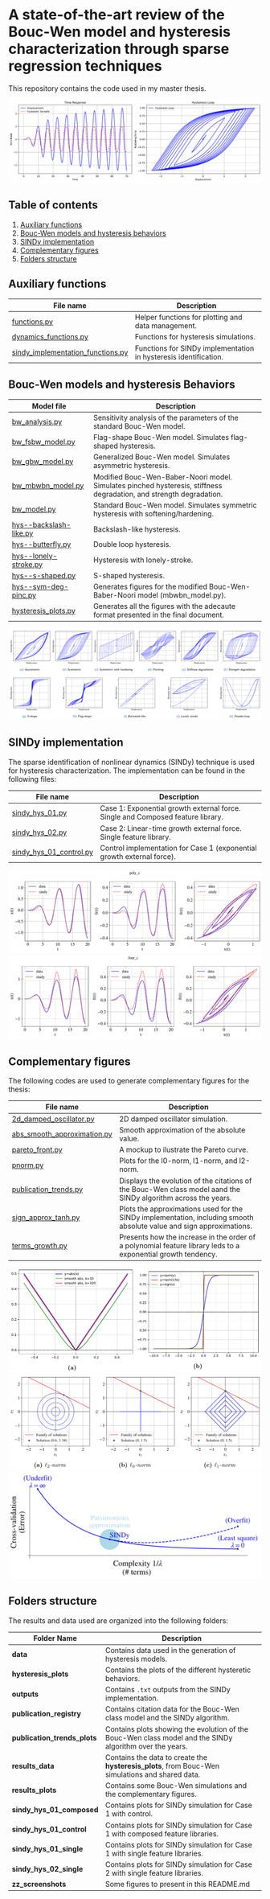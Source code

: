 # A state-of-the-art review of the Bouc-Wen model and hysteresis characterization through sparse regression techniques

This repository contains the code used in my master thesis.

![](results_plots/bw--time-response-hyst-loop.svg)

## Table of contents

1. [Auxiliary functions](#auxiliary-functions)
2. [Bouc-Wen models and hysteresis behaviors](#bouc-wen-models-and-hysteresis-behaviors)
3. [SINDy implementation](#sindy-implementation)
4. [Complementary figures](#complementary-figures)
5. [Folders structure](#folders-structure)

## Auxiliary functions

| File name                          | Description                                                                 |
|------------------------------------|-----------------------------------------------------------------------------|
| [functions.py](functions.py)       | Helper functions for plotting and data management.                         |
| [dynamics_functions.py](dynamics_functions.py) | Functions for hysteresis simulations.                                      |
| [sindy_implementation_functions.py](sindy_implementation_functions.py) | Functions for SINDy implementation in hysteresis identification.           |

## Bouc-Wen models and hysteresis Behaviors


| Model file                         | Description                                                                 |
|------------------------------------|-----------------------------------------------------------------------------|
| [bw_analysis.py](bw_analysis.py)   | Sensitivity analysis of the parameters of the standard Bouc-Wen model.      |
| [bw_fsbw_model.py](bw_fsbw_model.py)     | Flag-shape Bouc-Wen model. Simulates flag-shaped hysteresis.                |
| [bw_gbw_model.py](bw_gbw_model.py)       | Generalized Bouc-Wen model. Simulates asymmetric hysteresis.               |
| [bw_mbwbn_model.py](bw_mbwbn_model.py)   | Modified Bouc-Wen-Baber-Noori model. Simulates pinched hysteresis, stiffness degradation, and strength degradation. |
| [bw_model.py](bw_model.py)         | Standard Bouc-Wen model. Simulates symmetric hysteresis with softening/hardening. |
| [hys--backslash-like.py](hys--backslash-like.py) | Backslash-like hysteresis.                                                  |
| [hys--butterfly.py](hys--butterfly.py) | Double loop hysteresis.                                                     |
| [hys--lonely-stroke.py](hys--lonely-stroke.py) | Hysteresis with lonely-stroke.                                              |
| [hys--s-shaped.py](hys--s-shaped.py) | S-shaped hysteresis.                                                        |
| [hys--sym-deg-pinc.py](hys--sym-deg-pinc.py) | Generates figures for the modified Bouc-Wen-Baber-Noori model (mbwbn_model.py). |
| [hysteresis_plots.py](hysteresis_plots.py) | Generates all the figures with the adecaute format presented in the final document. |


![](zz_screenshots/Screenshot_20250826_183134.png)

## SINDy implementation

The sparse identification of nonlinear dynamics (SINDy) technique is used for hysteresis characterization. The implementation can be found in the following files:

| File name                          | Description                                                                 |
|------------------------------------|-----------------------------------------------------------------------------|
| [sindy_hys_01.py](sindy_hys_01.py) | Case 1: Exponential growth external force. Single and Composed feature library. |
| [sindy_hys_02.py](sindy_hys_02.py) | Case 2: Linear-time growth external force. Single feature library. |
| [sindy_hys_01_control.py](sindy_hys_01_control.py) | Control implementation for Case 1 (exponential growth external force).      |

![](zz_screenshots/poly_c.png-1.png)
![](zz_screenshots/four_c.png-1.png)

## Complementary figures

The following codes are used to generate complementary figures for the thesis:

| File name                          | Description                                                                 |
|------------------------------------|-----------------------------------------------------------------------------|
| [2d_damped_oscillator.py](2d_damped_oscillator.py) | 2D damped oscillator simulation.                                           |
| [abs_smooth_approximation.py](abs_smooth_approximation.py) | Smooth approximation of the absolute value.                                |
| [pareto_front.py](pareto_front.py) | A mockup to ilustrate the Pareto curve. |
| [pnorm.py](pnorm.py)               | Plots for the l0-norm, l1-norm, and l2-norm.                               |
| [publication_trends.py](publication_trends.py) | Displays the evolution of the citations of the Bouc-Wen class model aand the SINDy algorithm across the years. |
| [sign_approx_tanh.py](sign_approx_tanh.py) | Plots the approximations used for the SINDy implementation, including smooth absolute value and sign approximations. |
| [terms_growth.py](terms_growth.py) | Presents how the increase in the order of a polynomial feature library leds to a exponential growth tendency. |


![](zz_screenshots/Screenshot_20250219_163915.png)
![](zz_screenshots/Screenshot_20250826_181407.png)
![](zz_screenshots/Screenshot_20250826_181550.png)

## Folders structure

The results and data used are organized into the following folders:


| Folder Name         | Description                                                                 |
|---------------------|-----------------------------------------------------------------------------|
| **data**            | Contains data used in the generation of hysteresis models.                  |
| **hysteresis_plots** | Contains the plots of the different hysteretic behaviors.                  |
| **outputs**         | Contains `.txt` outputs from the SINDy implementation.                           |
| **publication_registry** | Contains citation data for the Bouc-Wen class model and the SINDy algorithm. |
| **publication_trends_plots** | Contains plots showing the evolution of the Bouc-Wen class model and the SINDy algorithm over the years. |
| **results_data**    | Contains the data to create the **hysteresis_plots**, from Bouc-Wen simulations and shared data. |
| **results_plots**   | Contains some Bouc-Wen simulations and the complementary figures. |
| **sindy_hys_01_composed** | Contains plots for SINDy simulation for Case 1 with control. |
| **sindy_hys_01_control**  | Contains plots for SINDy simulation for Case 1 with composed feature libraries. |
| **sindy_hys_01_single**   | Contains plots for SINDy simulation for Case 1 with single feature libraries. |
| **sindy_hys_02_single**   | Contains plots for SINDy simulation for Case 2 with single feature libraries.|
| **zz_screenshots**   | Some figures to present in this README.md           |